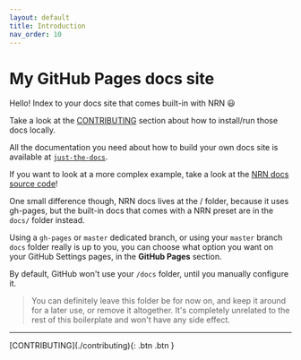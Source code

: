 ```yaml
---
layout: default
title: Introduction
nav_order: 10
---
```


# My GitHub Pages docs site

Hello! Index to your docs site that comes built-in with NRN :smiley:

Take a look at the [CONTRIBUTING](./contributing) section about how to install/run those docs locally.

All the documentation you need about how to build your own docs site is available at [`just-the-docs`](https://pmarsceill.github.io/just-the-docs/).

If you want to look at a more complex example, take a look at the [NRN docs source code](https://github.com/UnlyEd/next-right-now/tree/gh-pages)!

One small difference though, NRN docs lives at the / folder, because it uses gh-pages, but the built-in docs that comes with a NRN preset are in the `docs/` folder instead.

Using a `gh-pages` or `master` dedicated branch, or using your `master` branch `docs` folder really is up to you, you can choose what option you want on your GitHub Settings pages, in the **GitHub Pages** section.

By default, GitHub won't use your `/docs` folder, until you manually configure it.

> You can definitely leave this folder be for now on, and keep it around for a later use, or remove it altogether.
> It's completely unrelated to the rest of this boilerplate and won't have any side effect.

---

<div class="pagination-section space-even">
    <span class="fs-4" markdown="1">
    [CONTRIBUTING](./contributing){: .btn .btn }
    </span>
</div>
